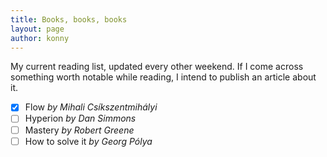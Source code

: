 ```yaml
---
title: Books, books, books
layout: page
author: konny
---
```

My current reading list, updated every other weekend. If I come across something worth notable while reading, I intend to publish an article about it.   

- [x] Flow *by Mihali Csíkszentmihályi*
- [ ] Hyperion *by Dan Simmons*
- [ ] Mastery *by Robert Greene*
- [ ] How to solve it *by Georg Pólya*   
